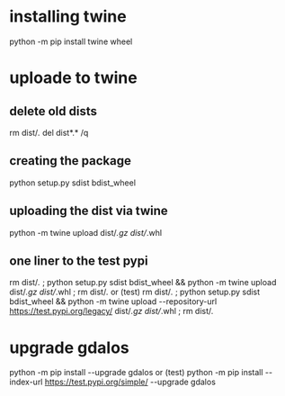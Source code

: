 # installing twine
python -m pip install twine wheel

# uploade to twine

## delete old dists
rm dist/*.*
del dist\*.* /q

## creating the package
python setup.py sdist bdist_wheel

## uploading the dist via twine
python -m twine upload dist/*.gz dist/*.whl

## one liner to the test pypi
rm dist/*.* ; python setup.py sdist bdist_wheel && python -m twine upload dist/*.gz dist/*.whl ; rm dist/*.*
or (test)
rm dist/*.* ; python setup.py sdist bdist_wheel && python -m twine upload --repository-url https://test.pypi.org/legacy/ dist/*.gz dist/*.whl ; rm dist/*.*

# upgrade gdalos
python -m pip install --upgrade gdalos
or (test)
python -m pip install --index-url https://test.pypi.org/simple/ --upgrade gdalos